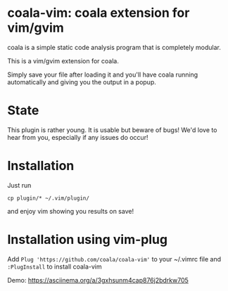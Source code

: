 coala-vim: coala extension for vim/gvim
=======================================

coala is a simple static code analysis program that is completely modular.

This is a vim/gvim extension for coala.

Simply save your file after loading it and you'll have coala running
automatically and giving you the output in a popup.

State
=====

This plugin is rather young. It is usable but beware of bugs! We'd love to hear
from you, especially if any issues do occur!

Installation
============

Just run

```
cp plugin/* ~/.vim/plugin/
```

and enjoy vim showing you results on save!

Installation using vim-plug
============================

Add `Plug 'https://github.com/coala/coala-vim'` to your ~/.vimrc file and
`:PlugInstall` to install coala-vim


Demo: https://asciinema.org/a/3gxhsunm4cap876j2bdrkw705
